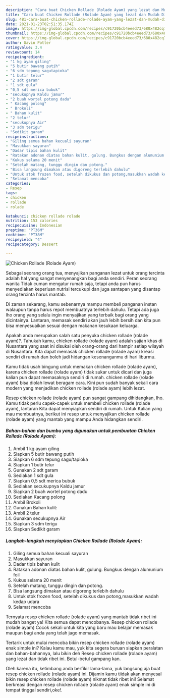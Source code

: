 ```yaml
---
description: "Cara buat Chicken Rollade (Rolade Ayam) yang lezat dan Mudah Dibuat"
title: "Cara buat Chicken Rollade (Rolade Ayam) yang lezat dan Mudah Dibuat"
slug: 481-cara-buat-chicken-rollade-rolade-ayam-yang-lezat-dan-mudah-dibuat
date: 2021-01-23T02:51:35.174Z
image: https://img-global.cpcdn.com/recipes/c91720bcb4eeed73/680x482cq70/chicken-rollade-rolade-ayam-foto-resep-utama.jpg
thumbnail: https://img-global.cpcdn.com/recipes/c91720bcb4eeed73/680x482cq70/chicken-rollade-rolade-ayam-foto-resep-utama.jpg
cover: https://img-global.cpcdn.com/recipes/c91720bcb4eeed73/680x482cq70/chicken-rollade-rolade-ayam-foto-resep-utama.jpg
author: Gavin Potter
ratingvalue: 3.4
reviewcount: 14
recipeingredient:
- "1 kg ayam giling"
- "5 butir bawang putih"
- "6 sdm tepung sagutapioka"
- "1 butir telur"
- "2 sdt garam"
- "1 sdt gula"
- "0,5 sdt merica bubuk"
- "secukupnya Kaldu jamur"
- "2 buah wortel potong dadu"
- " Kacang polong"
- " Brokoli"
- " Bahan kulit"
- "2 telur"
- "secukupnya Air"
- "3 sdm terigu"
- "Sedikit garam"
recipeinstructions:
- "Giling semua bahan kecuali sayuran"
- "Masukkan sayuran"
- "Dadar tipis bahan kulit"
- "Ratakan adonan diatas bahan kulit, gulung. Bungkus dengan alumunium foil"
- "Kukus selama 20 menit"
- "Setelah matang, tunggu dingin dan potong."
- "Bisa langsung dimakan atau digoreng terlebih dahulu"
- "Untuk stok frozen food, setelah dikukus dan potong,masukkan wadah kedap udara"
- "Selamat mencoba"
categories:
- Resep
tags:
- chicken
- rollade
- rolade

katakunci: chicken rollade rolade 
nutrition: 153 calories
recipecuisine: Indonesian
preptime: "PT36M"
cooktime: "PT38M"
recipeyield: "4"
recipecategory: Dessert

---
```



![Chicken Rollade (Rolade Ayam)](https://img-global.cpcdn.com/recipes/c91720bcb4eeed73/680x482cq70/chicken-rollade-rolade-ayam-foto-resep-utama.jpg)

Sebagai seorang orang tua, menyajikan panganan lezat untuk orang tercinta adalah hal yang sangat menyenangkan bagi anda sendiri. Peran seorang  wanita Tidak cuman mengatur rumah saja, tetapi anda pun harus menyediakan keperluan nutrisi tercukupi dan juga santapan yang disantap orang tercinta harus mantab.

Di zaman  sekarang, kamu sebenarnya mampu membeli panganan instan walaupun tanpa harus repot membuatnya terlebih dahulu. Tetapi ada juga lho orang yang selalu ingin menyajikan yang terbaik bagi orang yang dicintainya. Lantaran, memasak sendiri akan jauh lebih bersih dan kita pun bisa menyesuaikan sesuai dengan makanan kesukaan keluarga. 



Apakah anda merupakan salah satu penyuka chicken rollade (rolade ayam)?. Tahukah kamu, chicken rollade (rolade ayam) adalah sajian khas di Nusantara yang saat ini disukai oleh orang-orang dari hampir setiap wilayah di Nusantara. Kita dapat memasak chicken rollade (rolade ayam) kreasi sendiri di rumah dan boleh jadi hidangan kesenanganmu di hari liburmu.

Kamu tidak usah bingung untuk memakan chicken rollade (rolade ayam), karena chicken rollade (rolade ayam) tidak sukar untuk dicari dan juga kalian pun dapat memasaknya sendiri di rumah. chicken rollade (rolade ayam) bisa diolah lewat beragam cara. Kini pun sudah banyak sekali cara modern yang menjadikan chicken rollade (rolade ayam) lebih lezat.

Resep chicken rollade (rolade ayam) pun sangat gampang dihidangkan, lho. Kamu tidak perlu capek-capek untuk membeli chicken rollade (rolade ayam), lantaran Kita dapat menyiapkan sendiri di rumah. Untuk Kalian yang mau membuatnya, berikut ini resep untuk menyajikan chicken rollade (rolade ayam) yang mantab yang mampu Anda hidangkan sendiri.

<!--inarticleads1-->

##### Bahan-bahan dan bumbu yang digunakan untuk pembuatan Chicken Rollade (Rolade Ayam):

1. Ambil 1 kg ayam giling
1. Siapkan 5 butir bawang putih
1. Siapkan 6 sdm tepung sagu/tapioka
1. Siapkan 1 butir telur
1. Gunakan 2 sdt garam
1. Sediakan 1 sdt gula
1. Siapkan 0,5 sdt merica bubuk
1. Sediakan secukupnya Kaldu jamur
1. Siapkan 2 buah wortel potong dadu
1. Sediakan  Kacang polong
1. Ambil  Brokoli
1. Gunakan  Bahan kulit:
1. Ambil 2 telur
1. Gunakan secukupnya Air
1. Siapkan 3 sdm terigu
1. Siapkan Sedikit garam




<!--inarticleads2-->

##### Langkah-langkah menyiapkan Chicken Rollade (Rolade Ayam):

1. Giling semua bahan kecuali sayuran
1. Masukkan sayuran
1. Dadar tipis bahan kulit
1. Ratakan adonan diatas bahan kulit, gulung. Bungkus dengan alumunium foil
1. Kukus selama 20 menit
1. Setelah matang, tunggu dingin dan potong.
1. Bisa langsung dimakan atau digoreng terlebih dahulu
1. Untuk stok frozen food, setelah dikukus dan potong,masukkan wadah kedap udara
1. Selamat mencoba




Ternyata resep chicken rollade (rolade ayam) yang mantab tidak ribet ini mudah banget ya! Kita semua dapat mencobanya. Resep chicken rollade (rolade ayam) Cocok sekali untuk kita yang baru mau belajar memasak maupun bagi anda yang telah jago memasak.

Tertarik untuk mulai mencoba bikin resep chicken rollade (rolade ayam) enak simple ini? Kalau kamu mau, yuk kita segera buruan siapkan peralatan dan bahan-bahannya, lalu bikin deh Resep chicken rollade (rolade ayam) yang lezat dan tidak ribet ini. Betul-betul gampang kan. 

Oleh karena itu, ketimbang anda berfikir lama-lama, yuk langsung aja buat resep chicken rollade (rolade ayam) ini. Dijamin kamu tiidak akan menyesal bikin resep chicken rollade (rolade ayam) nikmat tidak ribet ini! Selamat berkreasi dengan resep chicken rollade (rolade ayam) enak simple ini di tempat tinggal sendiri,oke!.

